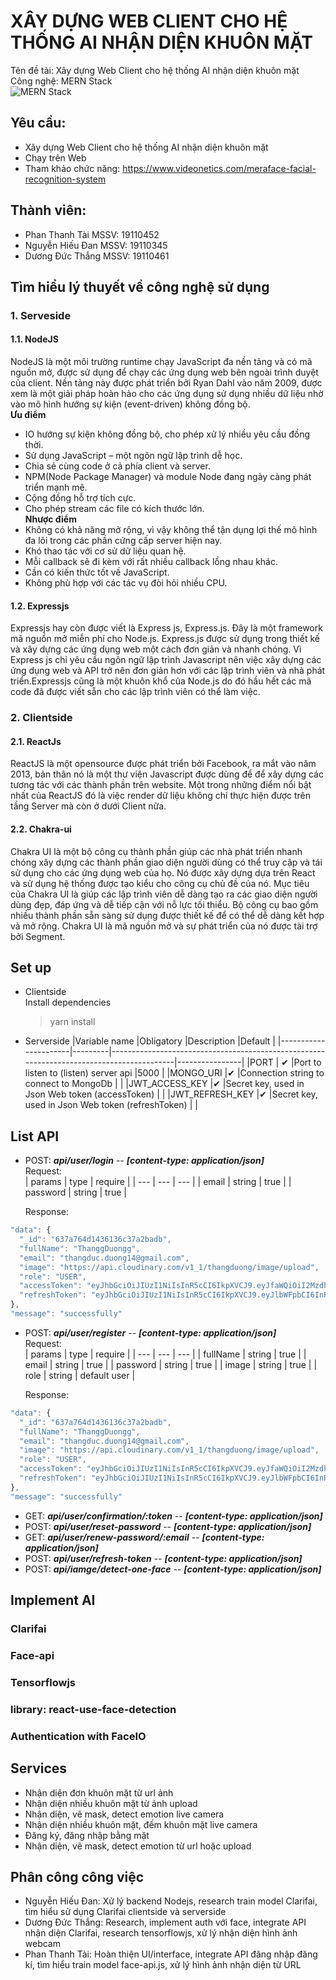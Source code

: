 # XÂY DỰNG WEB CLIENT CHO HỆ THỐNG AI NHẬN DIỆN KHUÔN MẶT

Tên đề tài: Xây dựng Web Client cho hệ thống AI nhận diện khuôn mặt  
Công nghệ: MERN Stack     
![MERN Stack](https://markovate.b-cdn.net/wp-content/uploads/2022/08/Top-10-Reasons-To-Choose-MERN-Stack-Development-For-Your-Next-Project_-1280x720px@2x-1280x720.png)

## Yêu cầu: 
- Xây dựng Web Client cho hệ thống AI nhận diện khuôn mặt
- Chạy trên Web
- Tham khảo chức năng: https://www.videonetics.com/meraface-facial-recognition-system

## Thành viên:
- Phan Thanh Tài		MSSV: 19110452
- Nguyễn Hiếu Đan		MSSV: 19110345
- Dương Đức Thắng		MSSV: 19110461

## Tìm hiểu lý thuyết về công nghệ sử dụng
### 1. Serveside
#### 1.1. NodeJS
NodeJS là một môi trường runtime chạy JavaScript đa nền tảng và có mã nguồn mở, được sử dụng để chạy các ứng dụng web bên ngoài trình duyệt của client. Nền tảng này được phát triển bởi Ryan Dahl vào năm 2009, được xem là một giải pháp hoàn hảo cho các ứng dụng sử dụng nhiều dữ liệu nhờ vào mô hình hướng sự kiện (event-driven) không đồng bộ.  
**Ưu điểm**
- IO hướng sự kiện không đồng bộ, cho phép xử lý nhiều yêu cầu đồng thời.
- Sử dụng JavaScript – một ngôn ngữ lập trình dễ học.
- Chia sẻ cùng code ở cả phía client và server.
- NPM(Node Package Manager) và module Node đang ngày càng phát triển mạnh mẽ.
- Cộng đồng hỗ trợ tích cực.
- Cho phép stream các file có kích thước lớn.  
**Nhược điểm**
- Không có khả năng mở rộng, vì vậy không thể tận dụng lợi thế mô hình đa lõi trong các phần cứng cấp server hiện nay.
- Khó thao tác với cơ sử dữ liệu quan hệ.
- Mỗi callback sẽ đi kèm với rất nhiều callback lồng nhau khác.
- Cần có kiến thức tốt về JavaScript.
- Không phù hợp với các tác vụ đòi hỏi nhiều CPU.
#### 1.2. Expressjs
Expressjs hay còn được viết là Express js, Express.js. Đây là một framework mã nguồn mở miễn phí cho Node.js. Express.js được sử dụng trong thiết kế và xây dựng các ứng dụng web một cách đơn giản và nhanh chóng.
Vì Express js chỉ yêu cầu ngôn ngữ lập trình Javascript nên việc xây dựng các ứng dụng web và API trở nên đơn giản hơn với các lập trình viên và nhà phát triển.Expressjs cũng là một khuôn khổ của Node.js do đó hầu hết các mã code đã được viết sẵn cho các lập trình viên có thể làm việc.
### 2. Clientside
#### 2.1. ReactJs
ReactJS là một opensource được phát triển bởi Facebook, ra mắt vào năm 2013, bản thân nó là một thư viện Javascript được dùng để để xây dựng các tương tác với các thành phần trên website. Một trong những điểm nổi bật nhất của ReactJS đó là việc render dữ liệu không chỉ thực hiện được trên tầng Server mà còn ở dưới Client nữa.
#### 2.2. Chakra-ui
Chakra UI là một bộ công cụ thành phần giúp các nhà phát triển nhanh chóng xây dựng các thành phần giao diện người dùng có thể truy cập và tái sử dụng cho các ứng dụng web của họ. Nó được xây dựng dựa trên React và sử dụng hệ thống được tạo kiểu cho công cụ chủ đề của nó.
Mục tiêu của Chakra UI là giúp các lập trình viên dễ dàng tạo ra các giao diện người dùng đẹp, đáp ứng và dễ tiếp cận với nỗ lực tối thiểu. Bộ công cụ bao gồm nhiều thành phần sẵn sàng sử dụng được thiết kế để có thể dễ dàng kết hợp và mở rộng.
Chakra UI là mã nguồn mở và sự phát triển của nó được tài trợ bởi Segment.



## Set up  
- Clientside  
Install dependencies
	> yarn install

- Serverside
|Variable name              |Obligatory |Description                                                                                     |Default        |
	|----------------------|---------|------------------------------------------------------------------------------------------|----------------|
	|PORT                  |   ✔    |Port to listen to (listen) server api                                                    |5000            |
	|MONGO_URI             |✔       |Connection string to connect to MongoDb                                              |                |
	|JWT_ACCESS_KEY            |✔       |Secret key, used in Json Web token (accessToken)                                     |                |
	|JWT_REFRESH_KEY       |✔       |Secret key, used in Json Web token (refreshToken)                             |                |

## List API
- POST: ***api/user/login***	--	***[content-type: application/json]***  
	Request:  
	| params    | type   | require |
    | ---       | ---    | ---     |
    | email  | string | true    |
    | password  | string | true    |
		
	Response:  
``` javascript  
"data": {
  "_id": "637a764d1436136c37a2badb",  
  "fullName": "ThanggDuongg",  
  "email": "thangduc.duong14@gmail.com",  
  "image": "https://api.cloudinary.com/v1_1/thangduong/image/upload",  
  "role": "USER",  
  "accessToken": "eyJhbGciOiJIUzI1NiIsInR5cCI6IkpXVCJ9.eyJfaWQiOiI2MzdhNzY0ZDE0MzYxMzZjMzdhMmJhZGIiLCJmdWxsTmFtZSI6IlRoYW5nZ0R1b25nZyIsImVtYWlsIjoidGhhbmdkdWMuZHVvbmcxNEBnbWFpbC5jb20iLCJpbWFnZSI6Imh0dHBzOi8vYXBpLmNsb3VkaW5hcnkuY29tL3YxXzEvdGhhbmdkdW9uZy9pbWFnZS91cGxvYWQiLCJyb2xlIjoiVVNFUiIsImlhdCI6MTY3MDQ4ODI4OCwiZXhwIjoxNjcwNDg4ODg4fQ.etEoHH_daMn0Ix1-r6EGToARB5FixCaoFeaJSSBaXMo",  
  "refreshToken": "eyJhbGciOiJIUzI1NiIsInR5cCI6IkpXVCJ9.eyJlbWFpbCI6InRoYW5nZHVjLmR1b25nMTRAZ21haWwuY29tIiwiaWF0IjoxNjcwNDg4Mjg4LCJleHAiOjE2NzMwODAyODh9.zFayb3soc9sVl9oG1rtUjTJzmwESza0Ad1i47CfsncY"  
},  
"message": "successfully"  
```
- POST: ***api/user/register***	--	***[content-type: application/json]***  
	Request:  
| params    | type   | require |
    | ---       | ---    | ---     |
    | fullName  | string | true    |
    | email  | string | true    |
    | password  | string | true    | 
    | image  | string | true    |
    | role  | string | default user    |

	Response:  
``` javascript  
"data": {
  "_id": "637a764d1436136c37a2badb",  
  "fullName": "ThanggDuongg",  
  "email": "thangduc.duong14@gmail.com",  
  "image": "https://api.cloudinary.com/v1_1/thangduong/image/upload",  
  "role": "USER",  
  "accessToken": "eyJhbGciOiJIUzI1NiIsInR5cCI6IkpXVCJ9.eyJfaWQiOiI2MzdhNzY0ZDE0MzYxMzZjMzdhMmJhZGIiLCJmdWxsTmFtZSI6IlRoYW5nZ0R1b25nZyIsImVtYWlsIjoidGhhbmdkdWMuZHVvbmcxNEBnbWFpbC5jb20iLCJpbWFnZSI6Imh0dHBzOi8vYXBpLmNsb3VkaW5hcnkuY29tL3YxXzEvdGhhbmdkdW9uZy9pbWFnZS91cGxvYWQiLCJyb2xlIjoiVVNFUiIsImlhdCI6MTY3MDQ4ODI4OCwiZXhwIjoxNjcwNDg4ODg4fQ.etEoHH_daMn0Ix1-r6EGToARB5FixCaoFeaJSSBaXMo",  
  "refreshToken": "eyJhbGciOiJIUzI1NiIsInR5cCI6IkpXVCJ9.eyJlbWFpbCI6InRoYW5nZHVjLmR1b25nMTRAZ21haWwuY29tIiwiaWF0IjoxNjcwNDg4Mjg4LCJleHAiOjE2NzMwODAyODh9.zFayb3soc9sVl9oG1rtUjTJzmwESza0Ad1i47CfsncY"  
},  
"message": "successfully"  
```
- GET: ***api/user/confirmation/:token***	--	***[content-type: application/json]***  
- POST: ***api/user/reset-password***	--	***[content-type: application/json]***
- GET: ***api/user/renew-password/:email***	--	***[content-type: application/json]***
- POST: ***api/user/refresh-token***	--	***[content-type: application/json]***
- POST: ***api/iamge/detect-one-face***	--	***[content-type: application/json]***

## Implement AI
### Clarifai
### Face-api
### Tensorflowjs
### library: react-use-face-detection
### Authentication with FaceIO

## Services  
- Nhận diện đơn khuôn mặt từ url ảnh  
- Nhận diện nhiều khuôn mặt từ ảnh upload  
- Nhận diện, vẽ mask, detect emotion live camera  
- Nhận diện nhiều khuôn mặt, đếm khuôn mặt live camera  
- Đăng ký, đăng nhập bằng mặt  
- Nhận diện, vẽ mask, detect emotion từ url hoặc upload  

## Phân công công việc
- Nguyễn Hiếu Đan: Xử lý backend Nodejs, research train model Clarifai, tìm hiểu sử dụng Clarifai clientside và serverside  
- Dương Đức Thắng: Research, implement auth với face, integrate API nhận diện Clarifai, research tensorflowjs, xử lý nhận diện hình ảnh webcam
- Phan Thanh Tài: Hoàn thiện UI/interface, integrate API đăng nhập đăng kí, tìm hiểu train model face-api.js, xử lý hình ảnh nhận diện từ URL

